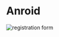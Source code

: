 # Anroid
![registration form](https://user-images.githubusercontent.com/72688106/166195442-c05c8211-84f2-4f94-a1bf-0bef527126b3.JPG)
